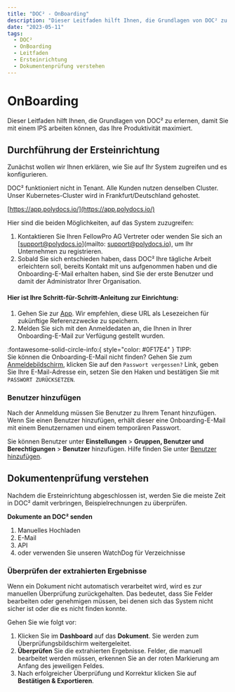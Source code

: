 ```yaml
---
title: "DOC² - OnBoarding"
description: "Dieser Leitfaden hilft Ihnen, die Grundlagen von DOC² zu erlernen und Sie mit einem IPS zu starten, der Ihre Produktivität maximiert."
date: "2023-05-11"
tags:
  - DOC²
  - OnBoarding
  - Leitfaden
  - Ersteinrichtung
  - Dokumentenprüfung verstehen
---
```


# OnBoarding

Dieser Leitfaden hilft Ihnen, die Grundlagen von DOC² zu erlernen, damit Sie mit einem IPS arbeiten können, das Ihre Produktivität maximiert.

## **Durchführung der Ersteinrichtung**

Zunächst wollen wir Ihnen erklären, wie Sie auf Ihr System zugreifen und es konfigurieren.

DOC² funktioniert nicht in Tenant. Alle Kunden nutzen denselben Cluster. Unser Kubernetes-Cluster wird in Frankfurt/Deutschland gehostet.

[https://app.polydocs.io/](https://app.polydocs.io/)

Hier sind die beiden Möglichkeiten, auf das System zuzugreifen:

1. Kontaktieren Sie Ihren FellowPro AG Vertreter oder wenden Sie sich an [support@polydocs.io](mailto: support@polydocs.io), um Ihr Unternehmen zu registrieren.
2. Sobald Sie sich entschieden haben, dass DOC² Ihre tägliche Arbeit erleichtern soll, bereits Kontakt mit uns aufgenommen haben und die Onboarding-E-Mail erhalten haben, sind Sie der erste Benutzer und damit der Administrator Ihrer Organisation.

#### Hier ist Ihre Schritt-für-Schritt-Anleitung zur Einrichtung:

1. Gehen Sie zur [App](https://app.polydocs.io/). Wir empfehlen, diese URL als Lesezeichen für zukünftige Referenzzwecke zu speichern.
2. Melden Sie sich mit den Anmeldedaten an, die Ihnen in Ihrer Onboarding-E-Mail zur Verfügung gestellt wurden.

:fontawesome-solid-circle-info:{ style="color: #0F17E4" } TIPP:<br>
Sie können die Onboarding-E-Mail nicht finden? Gehen Sie zum [Anmeldebildschirm](https://app.polydocs.io/), klicken Sie auf den `Passwort vergessen?` Link, geben Sie Ihre E-Mail-Adresse ein, setzen Sie den Haken und bestätigen Sie mit `PASSWORT ZURÜCKSETZEN`.

### **Benutzer hinzufügen**

Nach der Anmeldung müssen Sie Benutzer zu Ihrem Tenant hinzufügen. Wenn Sie einen Benutzer hinzufügen, erhält dieser eine Onboarding-E-Mail mit einem Benutzernamen und einem temporären Passwort.

Sie können Benutzer unter **Einstellungen** > **Gruppen, Benutzer und Berechtigungen** > **Benutzer** hinzufügen. Hilfe finden Sie unter [Benutzer hinzufügen](/doc2/settings-users/).


## **Dokumentenprüfung verstehen**

Nachdem die Ersteinrichtung abgeschlossen ist, werden Sie die meiste Zeit in DOC² damit verbringen, Beispielrechnungen zu überprüfen.

**Dokumente an DOC² senden**

1. Manuelles Hochladen
2. E-Mail
3. API
4. oder verwenden Sie unseren WatchDog für Verzeichnisse

### Überprüfen der extrahierten Ergebnisse

Wenn ein Dokument nicht automatisch verarbeitet wird, wird es zur manuellen Überprüfung zurückgehalten. Das bedeutet, dass Sie Felder bearbeiten oder genehmigen müssen, bei denen sich das System nicht sicher ist oder die es nicht finden konnte.

Gehen Sie wie folgt vor:

1. Klicken Sie im **Dashboard** auf das **Dokument**. Sie werden zum Überprüfungsbildschirm weitergeleitet.
2. **Überprüfen** Sie die extrahierten Ergebnisse. Felder, die manuell bearbeitet werden müssen, erkennen Sie an der roten Markierung am Anfang des jeweiligen Feldes.
3. Nach erfolgreicher Überprüfung und Korrektur klicken Sie auf **Bestätigen & Exportieren**.
